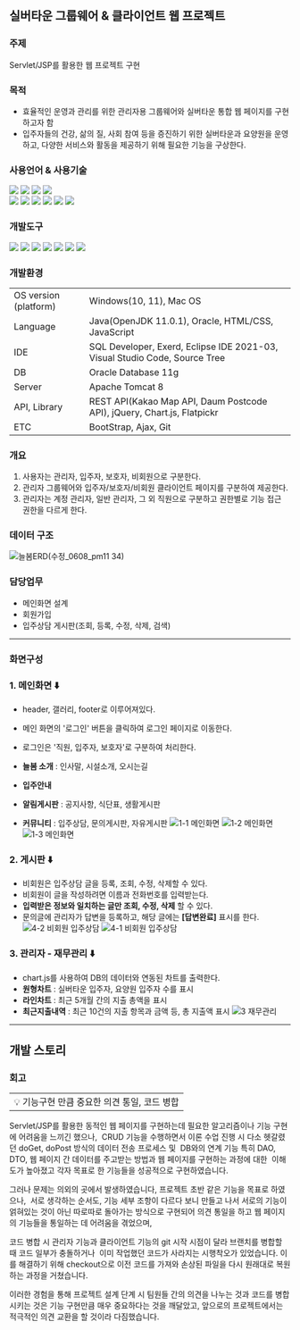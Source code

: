 ## 실버타운 그룹웨어 & 클라이언트 웹 프로젝트
### 주제
Servlet/JSP를 활용한 웹 프로젝트 구현

### 목적
- 효율적인 운영과 관리를 위한 관리자용 그룹웨어와 실버타운 통합 웹 페이지를 구현하고자 함
- 입주자들의 건강, 삶의 질, 사회 참여 등을 증진하기 위한 실버타운과 요양원을 운영하고,  다양한 서비스와 활동을 제공하기 위해 필요한 기능을 구상한다.
### 사용언어 & 사용기술
<img src="https://img.shields.io/badge/Java-007396?style=flat&logo=Java&logoColor=white" />  <img src="https://img.shields.io/badge/HTML5-E34F26?style=flat&logo=HTML5&logoColor=white" />  <img src="https://img.shields.io/badge/CSS3-1572B6?style=flat&logo=CSS3&logoColor=white" />  <img src="https://img.shields.io/badge/JavaScript-F7DF1E?style=flat&logo=JavaScript&logoColor=black"/> <br>
<img src="https://img.shields.io/badge/Oracle-F80000?style=flat&logo=oracle&logoColor=white"/>  <img src="https://img.shields.io/badge/jQuery-0769AD?style=flat&logo=jquery&logoColor=white"/>  <img src="https://img.shields.io/badge/Bootstrap-7952B3?style=flat&logo=bootstrap&logoColor=white"/>   <img src="https://img.shields.io/badge/Chart.js-FF6384?style=flat&logo=chart.js&logoColor=white"/> <img src="https://img.shields.io/badge/Ajax-green?style=flat&logo=jquery&logoColor=white"/>  <img src="https://img.shields.io/badge/FlatPickr-blue?style=flat&logo=flatpickr&logoColor=white"/>

### 개발도구
<img src="https://img.shields.io/badge/Eclipse IDE-2C2255?style=flat&logo=eclipseide&logoColor=white"/>  <img src="https://img.shields.io/badge/Visual Studio Code-007ACC?style=flat&logo=visualstudiocode&logoColor=white"/>  <img src="https://img.shields.io/badge/Apache Tomcat-F8DC75?style=flat&logo=apachetomcat&logoColor=white"/>  <img src="https://img.shields.io/badge/Sourcetree-0052CC?style=flat&logo=sourcetree&logoColor=white"/> <img src="https://img.shields.io/badge/Git-orange?style=flat&logo=git&logoColor=white"/> <img src="https://img.shields.io/badge/Github-navy?style=flat&logo=github&logoColor=white"/> <img src="https://img.shields.io/badge/Exerd-red?style=flat&logo=exerd&logoColor=white"/> 

### 개발환경
<table>
  <tr>
    <td>OS version (platform)</td>
    <td>Windows(10, 11), Mac OS</td>
  </tr>
  <tr>
    <td>Language</td>
    <td>Java(OpenJDK 11.0.1), Oracle, HTML/CSS, JavaScript</td>
  </tr>
  <tr>
    <td>IDE</td>
    <td>SQL Developer, Exerd, Eclipse IDE 2021-03, Visual Studio Code, Source Tree</td>
  </tr>
  <tr>
    <td>DB</td>
    <td>Oracle Database 11g</td>
  </tr>
  <tr>
    <td>Server</td>
    <td>Apache Tomcat 8</td>
  </tr>
  <tr>
    <td>API, Library</td>
    <td>REST API(Kakao Map API, Daum Postcode API), jQuery, Chart.js, Flatpickr</td>
  </tr>
  <tr>
    <td>ETC</td>
    <td>BootStrap, Ajax, Git</td>
  </tr>
</table>

### 개요
1. 사용자는 관리자, 입주자, 보호자, 비회원으로 구분한다.
2. 관리자 그룹웨어와 입주자/보호자/비회원 클라이언트 페이지를 구분하여 제공한다.
3. 관리자는 계정 관리자, 일반 관리자, 그 외 직원으로 구분하고 권한별로 기능 접근 권한을 다르게 한다.

### 데이터 구조
![늘봄ERD(수정_0608_pm11 34)](https://github.com/wanjinkim/NeulBom/assets/45139754/41332e30-940f-493e-88aa-6f82a7df1fc4)


### 담당업무
- 메인화면 설계
- 회원가입
- 입주상담 게시판(조회, 등록, 수정, 삭제, 검색) 
---
### 화면구성
### 1. 메인화면 ⬇️
- header, 갤러리, footer로 이루어져있다.
- 메인 화면의 '로그인' 버튼을 클릭하여 로그인 페이지로 이동한다.
- 로그인은 '직원, 입주자, 보호자'로 구분하여 처리한다.

- **늘봄 소개** : 인사말, 시설소개, 오시는길
- **입주안내**
- **알림게시판** : 공지사항, 식단표, 생활게시판
- **커뮤니티** : 입주상담, 문의게시판, 자유게시판
![1-1  메인화면](https://github.com/wanjinkim/NeulBom/assets/45139754/a71069e2-3d11-4417-b913-081e4ed2c776)
![1-2  메인화면](https://github.com/wanjinkim/NeulBom/assets/45139754/68a77a32-b4b2-4683-b84a-906945621606)
![1-3  메인화면](https://github.com/wanjinkim/NeulBom/assets/45139754/022e7cd0-9885-4565-a476-80d535215afe)


### 2. 게시판 ⬇️
- 비회원은 입주상담 글을 등록, 조회, 수정, 삭제할 수 있다. 
- 비회원이 글을 작성하려면 이름과 전화번호를 입력받는다.
- **입력받은 정보와 일치하는 글만 조회, 수정, 삭제** 할 수 있다.
- 문의글에 관리자가 답변을 등록하고, 해당 글에는 **[답변완료]** 표시를 한다.
![4-2  비회원 입주상담](https://github.com/wanjinkim/NeulBom/assets/45139754/e45c4ad4-09f8-46b3-8cd7-9a925777c9e5)
![4-1  비회원 입주상담](https://github.com/wanjinkim/NeulBom/assets/45139754/c8c803e1-ffcd-4f64-a073-77681fc77556)


### 3. 관리자 - 재무관리 ⬇️
- chart.js를 사용하여 DB의 데이터와 연동된 차트를 출력한다.
- **원형차트** : 실버타운 입주자, 요양원 입주자 수를 표시
- **라인차트** : 최근 5개월 간의 지출 총액을 표시
- **최근지출내역** : 최근 10건의 지출 항목과 금액 등, 총 지출액 표시 
![3  재무관리](https://github.com/0hsoyeop/TW-Library/assets/131536077/9fc98612-c5a1-4078-a735-4b691446c4b2)

---
## 개발 스토리
### 회고
<table>
    <tr>
        <td>💡 기능구현 만큼 중요한 의견 통일, 코드 병합</td>
    </tr>
</table>
Servlet/JSP를 활용한 동적인 웹 페이지를 구현하는데 필요한 알고리즘이나 기능 구현에 어려움을 느끼긴 했으나, 
CRUD 기능을 수행하면서 이론 수업 진행 시 다소 헷갈렸던 doGet, doPost 방식의 데이터 전송 프로세스 및 
DB와의 연계 기능 특히 DAO, DTO, 웹 페이지 간 데이터를 주고받는 방법과 웹 페이지를 구현하는 과정에 대한 
이해도가 높아졌고 각자 목표로 한 기능들을 성공적으로 구현하였습니다.

그러나 문제는 의외의 곳에서 발생하였습니다, 프로젝트 초반 같은 기능을 목표로 하였으나, 
서로 생각하는 순서도, 기능 세부 조항이 다르다 보니 만들고 나서 서로의 기능이 얽혀있는 것이 아닌
따로따로 돌아가는 방식으로 구현되어 의견 통일을 하고 웹 페이지의 기능들을 통일하는 데 어려움을 겪었으며,

코드 병합 시 관리자 기능과 클라이언트 기능의 git 시작 시점이 달라 브랜치를 병합할 때 코드 일부가 충돌하거나 
이미 작업했던 코드가 사라지는 시행착오가 있었습니다. 이를 해결하기 위해 checkout으로 이전 코드를 가져와
손상된 파일을 다시 원래대로 복원하는 과정을 거쳤습니다.

이러한 경험을 통해 프로젝트 설계 단계 시 팀원들 간의 의견을 나누는 것과 코드를 병합 시키는 것은 기능 구현만큼
매우 중요하다는 것을 깨달았고, 앞으로의 프로젝트에서는 적극적인 의견 교환을 할 것이라 다짐했습니다.
